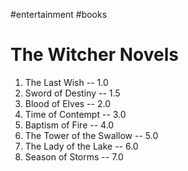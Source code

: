 #entertainment #books

# The Witcher Novels
1. The Last Wish -- 1.0
2. Sword of Destiny -- 1.5
3. Blood of Elves -- 2.0
4. Time of Contempt -- 3.0
5. Baptism of Fire -- 4.0
6. The Tower of the Swallow -- 5.0
7. The Lady of the Lake -- 6.0
8. Season of Storms -- 7.0